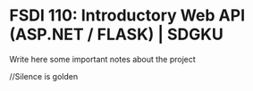 # FSDI 110: Introductory Web API (ASP.NET / FLASK) | SDGKU

Write here some important notes about the project

//Silence is golden 